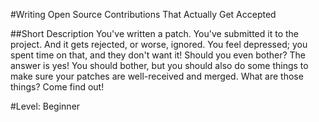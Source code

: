 #Writing Open Source Contributions That Actually Get Accepted

##Short Description
You've written a patch. You've submitted it to the project. And it gets rejected, or worse, ignored. You feel depressed; you spent time on that, and they don't want it! Should you even bother? The answer is yes! You should bother, but you should also do some things to make sure your patches are well-received and merged. What are those things? Come find out!

#Level: Beginner